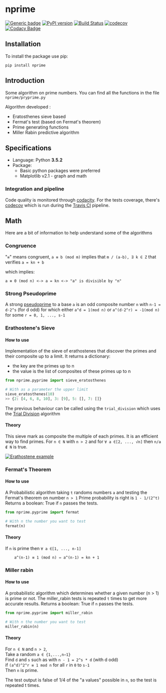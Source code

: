 # nprime 

 [![Generic badge](https://img.shields.io/badge/github-nprime-blue.svg)](https://github.com/sylhare/nprime) 
 [![PyPI version](https://badge.fury.io/py/nprime.svg)](https://badge.fury.io/py/nprime) 
 [![Build Status](https://travis-ci.org/sylhare/nprime.svg?branch=master)](https://travis-ci.org/sylhare/nprime) 
 [![codecov](https://codecov.io/gh/sylhare/nprime/branch/master/graph/badge.svg)](https://codecov.io/gh/sylhare/nprime) 
 [![Codacy Badge](https://api.codacy.com/project/badge/Grade/3f1889b9069645faa6ec38cb4b117b1d)](https://www.codacy.com/app/sylhare/nprime?utm_source=github.com&amp;utm_medium=referral&amp;utm_content=sylhare/nprime&amp;utm_campaign=Badge_Grade)

## Installation

To install the package use pip:

    pip install nprime


## Introduction

Some algorithm on prime numbers. You can find all the functions in the file `nprime/pryprime.py`

Algorithm developed : 

- Eratosthenes sieve based
- Fermat's test (based on Fermat's theorem)
- Prime generating functions
- Miller Rabin predictive algorithm

## Specifications

- Language: Python **3.5.2** 
- Package:
	- Basic python packages were preferred
	- Matplotlib v2.1 - graph and math

### Integration and pipeline

Code quality is monitored through [codacity](https://www.codacy.com/app/Sylhare/nprime/dashboard).
For the tests coverage, there's [codecov](https://codecov.io/gh/Sylhare/nprime) which is run during the [Travis CI](https://travis-ci.org/Sylhare/nprime) pipeline.

## Math

Here are a bit of information to help understand some of the algorithms

### Congruence

 "`≡`" means congruent, `a ≡ b (mod m)` implies that 
`m / (a-b), ∃ k ∈ Z` that verifies `a = kn + b`
   
 which implies:

    a ≡ 0 (mod n) <-> a = kn <-> "a" is divisible by "n" 
    
### Strong Pseudoprime

A strong [pseudoprime](http://mathworld.wolfram.com/StrongPseudoprime.html) to a base `a` is an odd composite number `n` 
with `n-1 = d·2^s` (for d odd) for which either `a^d = 1(mod n)` or `a^(d·2^r) = -1(mod n)` for some `r = 0, 1, ..., s-1` </br>
    
### Erathostene's Sieve

#### How to use

Implementation of the sieve of erathostenes that discover the primes and their composite up to a limit.
It returns a dictionary:
  - the key are the primes up to n
  - the value is the list of composites of these primes up to n

```python
from nprime.pyprime import sieve_eratosthenes

# With as a parameter the upper limit
sieve_eratosthenes(10)
>> {2: [4, 6, 8, 10], 3: [9], 5: [], 7: []}
```

The previous behaviour can be called using the `trial_division` which uses the [Trial Division](https://en.wikipedia.org/wiki/Trial_division) algorithm

#### Theory

This sieve mark as composite the multiple of each primes. It is an efficient way to find primes.
For `n ∈ N` with `n > 2` and for `∀ a ∈[2, ..., √n]` then `n/a ∉ N` is true.

[![Erathostene example](https://upload.wikimedia.org/wikipedia/commons/b/b9/Sieve_of_Eratosthenes_animation.gif)](https://en.wikipedia.org/wiki/Sieve_of_Eratosthenes)


### Fermat's Theorem

#### How to use

A Probabilistic algorithm taking `t` randoms numbers `a` and testing the Fermat's theorem on number `n > 1`
Prime probability is right is `1 - 1/(2^t)`
Returns a boolean: True if `n` passes the tests.

```python
from nprime.pyprime import fermat

# With n the number you want to test
fermat(n)
```

#### Theory

If `n` is prime then `∀ a ∈[1, ..., n-1]`

```
    a^(n-1) ≡ 1 (mod n) ⇔ a^(n-1) = kn + 1
```
   
### Miller rabin

#### How to use

A probabilistic algorithm which determines whether a given number (n > 1) is prime or not.
The miller_rabin tests is repeated `t` times to get more accurate results.
Returns a boolean: True if `n` passes the tests.

```python
from nprime.pyprime import miller_rabin

# With n the number you want to test
miller_rabin(n)
```

#### Theory
For `n ∈ N` and `n > 2`, </br>
Take a random `a ∈ {1,...,n−1}` </br>
Find `d` and `s` such as with `n - 1 = 2^s * d` (with d odd) </br>
if `(a^d)^2^r ≡ 1 mod n` for all `r` in `0` to `s-1` </br>
Then `n` is prime.

The test output is false of 1/4 of the "a values" possible in `n`, 
so the test is repeated t times.
